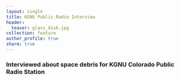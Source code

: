 ```yaml
---
layout: single
title: KGNU Public Radio Interview
header:
  teaser: glass_disk.jpg
collection: feature
author_profile: true
share: true
---
```


### Interviewed about space debris for KGNU Colorado Public Radio Station